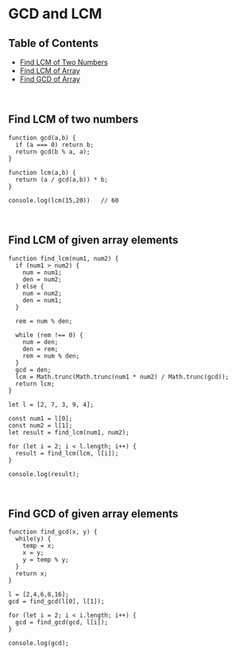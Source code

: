# GCD and LCM

## Table of Contents

- [Find LCM of Two Numbers](#find-lcm-of-two-numbers)
- [Find LCM of Array](#find-lcm-of-given-array-elements)
- [Find GCD of Array](#find-gcd-of-given-array-elements)

<br/>

## <a name="find-lcm-of-two-numbers"></a>Find LCM of two numbers

```
function gcd(a,b) {
  if (a === 0) return b;
  return gcd(b % a, a);
}

function lcm(a,b) {
  return (a / gcd(a,b)) * b;
}

console.log(lcm(15,20))   // 60
```
<br/>

## <a name="find-lcm-of-given-array-elements"></a>Find LCM of given array elements

```
function find_lcm(num1, num2) {
  if (num1 > num2) {
    num = num1;
    den = num2;
  } else {
    num = num2;
    den = num1;
  }

  rem = num % den;

  while (rem !== 0) {
    num = den;
    den = rem;
    rem = num % den;
  }
  gcd = den;
  lcm = Math.trunc(Math.trunc(num1 * num2) / Math.trunc(gcd));
  return lcm;
}

let l = [2, 7, 3, 9, 4];

const num1 = l[0];
const num2 = l[1];
let result = find_lcm(num1, num2);

for (let i = 2; i < l.length; i++) {
  result = find_lcm(lcm, l[i]);
}

console.log(result);
```

<br/>

## <a name="find-gcd-of-given-array-elements"></a>Find GCD of given array elements

```
function find_gcd(x, y) {
  while(y) {
    temp = x;
    x = y;
    y = temp % y;
  }
  return x;
}

l = [2,4,6,8,16];
gcd = find_gcd(l[0], l[1]);

for (let i = 2; i < i.length; i++) {
  gcd = find_gcd(gcd, l[i]);
}

console.log(gcd);
```
